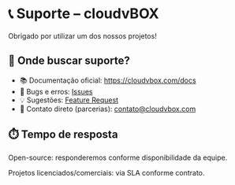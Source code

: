 # 📞 Suporte – cloudvBOX

Obrigado por utilizar um dos nossos projetos!

## 🧭 Onde buscar suporte?

- 📚 Documentação oficial: https://cloudvbox.com/docs
- 🐛 Bugs e erros: [Issues](https://github.com/cloudvBOX/.github/issues/new?template=bug_report.md)
- 💡 Sugestões: [Feature Request](https://github.com/cloudvBOX/.github/issues/new?template=feature_request.md)
- 📩 Contato direto (parcerias): contato@cloudvbox.com

## ⏱️ Tempo de resposta

Open-source: responderemos conforme disponibilidade da equipe.

Projetos licenciados/comerciais: via SLA conforme contrato.
